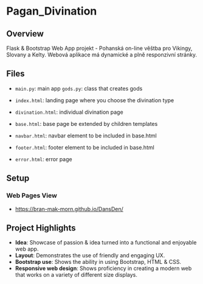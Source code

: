 # Pagan_Divination
## Overview
Flask & Bootstrap Web App projekt - Pohanská on-line věštba pro Vikingy, Slovany a Kelty. Webová aplikace má dynamické a plně responzivní stránky.

## Files

- `main.py`: main app 
  `gods.py`: class that creates gods
  
- `index.html`: landing page where you choose the divination type
- `divination.html`: individual divination page
- `base.html`: base page be extended by children templates
- `navbar.html`: navbar element to be included in base.html
- `footer.html`: footer element to be included in base.html
- `error.html`: error page

## Setup

### Web Pages View

- https://bran-mak-morn.github.io/DansDen/

## Project Highlights

- **Idea**: Showcase of passion & idea turned into a functional and enjoyable web app.
- **Layout**: Demonstrates the use of friendly and engaging UX.
- **Bootstrap use**: Shows the ability in using Bootstrap, HTML & CSS.
- **Responsive web design**: Shows proficiency in creating a modern web that works on a variety of different size displays.
